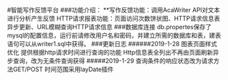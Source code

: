 #智能写作反馈平台
###功能介绍：
    **写作反馈功能：调用AcaWriter API对文本进行分析产生反馈 
    HTTP请求报表功能：页面访问次数饼状图、HTTP请求信息表异步更新、URL模糊查询HTTP请求信息
###数据库连接
    db.propertes保存了mysql的配置信息，运行前请修改用户名和密码，并建立所需的数据库和表，建表语句可以从writer1.sql中获得。
###更新日志
######2019-1-28
    图表页面样式优化
    提供根据http请求时间进行查询的功能
    Http信息表全列出不再由页面刷新异步查询，改为无条件查询获得
#####2019-1-29
    查询条件的响应状态改为请求方法GET/POST
    时间范围采用layDate插件
   
